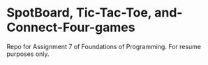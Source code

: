 # SpotBoard, Tic-Tac-Toe, and-Connect-Four-games
Repo for Assignment 7 of Foundations of Programming. For resume purposes only.
